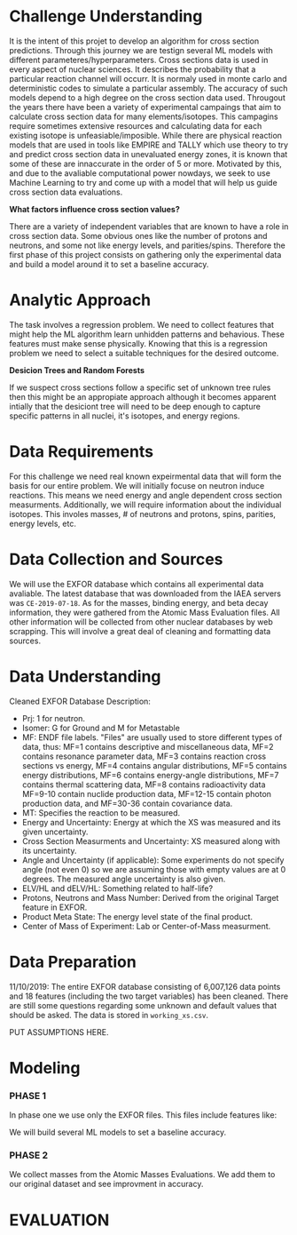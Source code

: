 # Challenge Understanding

It is the intent of this projet to develop an algorithm for cross section predictions. Through this journey we are testign several ML models with different parameteres/hyperparameters. Cross sections data is used in every aspect of nuclear sciences. It describes the probability that a particular reaction channel will occurr. It is normaly used in monte carlo and deterministic codes to simulate a particular assembly. The accuracy of such models depend to a high degree on the cross section data used. Througout the years there have been a variety of experimental campaings that aim to calculate cross section data for many elements/isotopes. This campagins require sometimes extensive resources and calculating data for each existing isotope is unfeasiable/imposible. While there are physical reaction models that are used in tools like EMPIRE and TALLY which use theory to try and predict cross section data in unevaluated energy zones, it is known that some of these are innaccurate in the order of 5 or more. Motivated by this, and due to the avaliable computational power nowdays, we seek to use Machine Learning to try and come up with a model that will help us guide cross section data evaluations. 


**What factors influence cross section values?**

There are a variety of independent variables that are known to have a role in cross section data. Some obvious ones like the number of protons and neutrons, and some not like energy levels, and parities/spins. Therefore the first phase of this project consists on gathering only the experimental data and build a model around it to set a baseline accuracy.





# Analytic Approach

The task involves a regression problem. We need to collect features that might help the ML algorithm learn unhidden patterns and behavious. These features must make sense physically. Knowing that this is a regression problem we need to select a suitable techniques for the desired outcome. 

**Desicion Trees and Random Forests**

If we suspect cross sections follow a specific set of unknown tree rules then this might be an appropiate approach although it becomes apparent intially that the desiciont tree will need to be deep enough to capture specific patterns in all nuclei, it's isotopes, and energy regions. 





# Data Requirements

For this challenge we need real known expeirmental data that will form the basis for our entire problem. We will initially focuse on neutron induce reactions. This means we need energy and angle dependent cross section measurments. Additionally, we will require information about the individual isotopes. This involes masses, # of neutrons and protons, spins, parities, energy levels, etc. 




# Data Collection and Sources

We will use the EXFOR database which contains all experimental data avaliable. The latest database that was downloaded from the IAEA servers was `CE-2019-07-18`. As for the masses, binding energy, and beta decay information, they were gathered from the Atomic Mass Evaluation files. All other information will be collected from other nuclear databases by web scrapping. This will involve a great deal of cleaning and formatting data sources. 





# Data Understanding

Cleaned EXFOR Database Description:

- Prj: 1 for neutron.
- Isomer: G for Ground and M for Metastable
- MF: ENDF file labels. "Files" are usually used to store different types of data, thus:
MF=1 contains descriptive and miscellaneous data,
MF=2 contains resonance parameter data,
MF=3 contains reaction cross sections vs energy,
MF=4 contains angular distributions,
MF=5 contains energy distributions,
MF=6 contains energy-angle distributions,
MF=7 contains thermal scattering data,
MF=8 contains radioactivity data
MF=9-10 contain nuclide production data,
MF=12-15 contain photon production data, and
MF=30-36 contain covariance data.
- MT: Specifies the reaction to be measured. 
- Energy and Uncertainty: Energy at which the XS was measured and its given uncertainty.
- Cross Section Measurments and Uncertainty: XS measured along with its uncertainty.
- Angle and Uncertainty (if applicable): Some experiments do not specify angle (not even 0) so we are assuming those with empty values are at 0 degrees. The measured angle uncertainty is also given. 
- ELV/HL and dELV/HL: Something related to half-life?
- Protons, Neutrons and Mass Number: Derived from the original Target feature in EXFOR. 
- Product Meta State: The energy level state of the final product. 
- Center of Mass of Experiment: Lab or Center-of-Mass measurment. 


# Data Preparation

11/10/2019: The entire EXFOR database consisting of 6,007,126 data points and 18 features (including the two target variables) has been cleaned. There are still some questions regarding some unknown and default values that should be asked. The data is stored in `working_xs.csv`.

PUT ASSUMPTIONS HERE. 




# Modeling

### PHASE 1

In phase one we use only the EXFOR files. This files include features like:


We will build several ML models to set a baseline accuracy. 

### PHASE 2 

We collect masses from the Atomic Masses Evaluations. We add them to our original dataset and see improvment in accuracy. 

# EVALUATION
